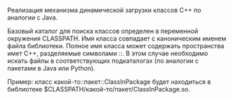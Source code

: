 Реализация механизма динамической загрузки классов C++ по аналогии с Java.

Базовый каталог для поиска классов определен в переменной окружения CLASSPATH. Имя класса совпадает с каноническим именем файла библиотеки. Полное имя класса может содержать пространства имет C++, разделяемые символами ::. В этом случае необходимо искать файлы в соответствующих подкаталогах (по аналогии с пакетами в Java или Python).

Пример: класс какой-то::пакет::ClassInPackage будет находиться в библиотеке $CLASSPATH/какой-то/пакет/ClassInPackage.so.
